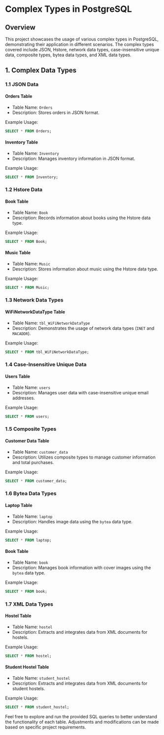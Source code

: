 # Complex Types in PostgreSQL

## Overview

This project showcases the usage of various complex types in PostgreSQL, demonstrating their application in different scenarios. The complex types covered include JSON, Hstore, network data types, case-insensitive unique data, composite types, bytea data types, and XML data types.

## 1. Complex Data Types

### 1.1 JSON Data

#### Orders Table

- Table Name: `Orders`
- Description: Stores orders in JSON format.

Example Usage:

```sql
SELECT * FROM Orders;
```

#### Inventory Table

- Table Name: `Inventory`
- Description: Manages inventory information in JSON format.

Example Usage:

```sql
SELECT * FROM Inventory;
```

### 1.2 Hstore Data

#### Book Table

- Table Name: `Book`
- Description: Records information about books using the Hstore data type.

Example Usage:

```sql
SELECT * FROM Book;
```

#### Music Table

- Table Name: `Music`
- Description: Stores information about music using the Hstore data type.

Example Usage:

```sql
SELECT * FROM Music;
```

### 1.3 Network Data Types

#### WiFiNetworkDataType Table

- Table Name: `tbl_WiFiNetworkDataType`
- Description: Demonstrates the usage of network data types (`INET` and `MACADDR`).

Example Usage:

```sql
SELECT * FROM tbl_WiFiNetworkDataType;
```

### 1.4 Case-Insensitive Unique Data

#### Users Table

- Table Name: `users`
- Description: Manages user data with case-insensitive unique email addresses.

Example Usage:

```sql
SELECT * FROM users;
```

### 1.5 Composite Types

#### Customer Data Table

- Table Name: `customer_data`
- Description: Utilizes composite types to manage customer information and total purchases.

Example Usage:

```sql
SELECT * FROM customer_data;
```

### 1.6 Bytea Data Types

#### Laptop Table

- Table Name: `laptop`
- Description: Handles image data using the `bytea` data type.

Example Usage:

```sql
SELECT * FROM laptop;
```

#### Book Table

- Table Name: `book`
- Description: Manages book information with cover images using the `bytea` data type.

Example Usage:

```sql
SELECT * FROM book;
```

### 1.7 XML Data Types

#### Hostel Table

- Table Name: `hostel`
- Description: Extracts and integrates data from XML documents for hostels.

Example Usage:

```sql
SELECT * FROM hostel;
```

#### Student Hostel Table

- Table Name: `student_hostel`
- Description: Extracts and integrates data from XML documents for student hostels.

Example Usage:

```sql
SELECT * FROM student_hostel;
```

Feel free to explore and run the provided SQL queries to better understand the functionality of each table. Adjustments and modifications can be made based on specific project requirements.
